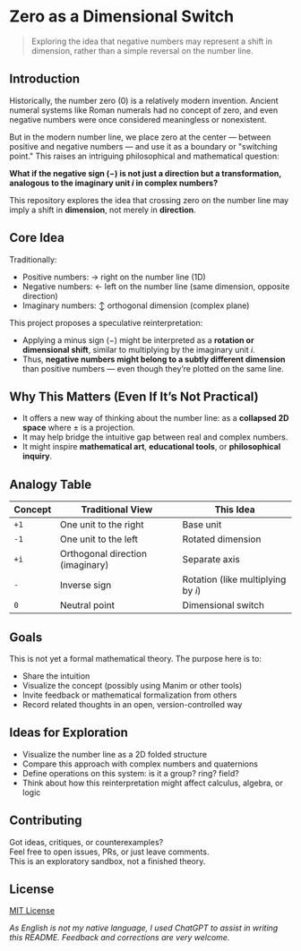 # Zero as a Dimensional Switch

> Exploring the idea that negative numbers may represent a shift in dimension, rather than a simple reversal on the number line.

## Introduction

Historically, the number zero (0) is a relatively modern invention. Ancient numeral systems like Roman numerals had no concept of zero, and even negative numbers were once considered meaningless or nonexistent.

But in the modern number line, we place zero at the center — between positive and negative numbers — and use it as a boundary or "switching point." This raises an intriguing philosophical and mathematical question:

**What if the negative sign (−) is not just a direction but a transformation, analogous to the imaginary unit *i* in complex numbers?**

This repository explores the idea that crossing zero on the number line may imply a shift in **dimension**, not merely in **direction**.

## Core Idea

Traditionally:

- Positive numbers: → right on the number line (1D)
- Negative numbers: ← left on the number line (same dimension, opposite direction)
- Imaginary numbers: ↕ orthogonal dimension (complex plane)

This project proposes a speculative reinterpretation:

- Applying a minus sign (−) might be interpreted as a **rotation or dimensional shift**, similar to multiplying by the imaginary unit *i*.
- Thus, **negative numbers might belong to a subtly different dimension** than positive numbers — even though they’re plotted on the same line.

## Why This Matters (Even If It’s Not Practical)

- It offers a new way of thinking about the number line: as a **collapsed 2D space** where ± is a projection.
- It may help bridge the intuitive gap between real and complex numbers.
- It might inspire **mathematical art**, **educational tools**, or **philosophical inquiry**.

## Analogy Table

| Concept | Traditional View           | This Idea                   |
|---------|----------------------------|-----------------------------|
| `+1`    | One unit to the right       | Base unit                   |
| `-1`    | One unit to the left        | Rotated dimension           |
| `+i`    | Orthogonal direction (imaginary) | Separate axis          |
| `-`     | Inverse sign                | Rotation (like multiplying by *i*) |
| `0`     | Neutral point               | Dimensional switch          |

## Goals

This is not yet a formal mathematical theory. The purpose here is to:

- Share the intuition
- Visualize the concept (possibly using Manim or other tools)
- Invite feedback or mathematical formalization from others
- Record related thoughts in an open, version-controlled way

## Ideas for Exploration

- Visualize the number line as a 2D folded structure
- Compare this approach with complex numbers and quaternions
- Define operations on this system: is it a group? ring? field?
- Think about how this reinterpretation might affect calculus, algebra, or logic

## Contributing

Got ideas, critiques, or counterexamples?  
Feel free to open issues, PRs, or just leave comments.  
This is an exploratory sandbox, not a finished theory.

## License

[MIT License](LICENSE)

*As English is not my native language, I used ChatGPT to assist in writing this README. Feedback and corrections are very welcome.*
